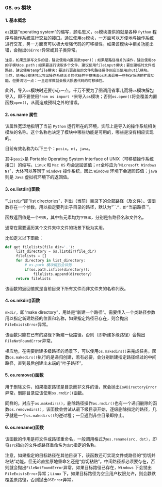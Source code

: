 ### 08. os 模块
#### 1. 基本概念
`os`就是“operating system”的缩写，顾名思义，`os`模块提供的就是各种 `Python` 程序与操作系统进行交互的接口。通过使用`os`模块，一方面可以方便地与操作系统进行交互，另一方面页可以极大增强代码的可移植性。如果该模块中相关功能出错，会抛出`OSError`异常或其子类异常。

```
注意，如果是读写文件的话，建议使用内置函数open()；如果是路径相关的操作，建议使用os的子模块os.path；如果要逐行读取多个文件，建议使用fileinput模块；要创建临时文件或路径，建议使用tempfile模块；要进行更高级的文件和路径操作则应当使用shutil模块。
当然，使用os模块可以写出操作系统无关的代码并不意味着os无法调用一些特定系统的扩展功能，但要切记一点：一旦这样做就会极大损害代码的可移植性。
```

此外，导入`os`模块时还要小心一点，千万不要为了图调用省事儿而将`os`模块解包导入，即不要使用`from os import *`来导入`os`模块；否则`os.open()`将会覆盖内置函数`open()`，从而造成预料之外的错误。

#### 2. os.name 属性
该属性宽泛地指明了当前 `Python` 运行所在的环境，实际上是导入的操作系统相关模块的名称。这个名称也决定了模块中哪些功能是可用的，哪些是没有相应实现的。

目前有效名称为以下三个：`posix`，`nt`，`java`。

其中`posix`是 Portable Operating System Interface of UNIX（可移植操作系统接口）的缩写。`Linux` 和 `Mac OS` 均会返回该值；`nt`全称应为“`Microsoft Windows NT`”，大体可以等同于 `Windows` 操作系统，因此 `Windows` 环境下会返回该值；`java`则是 `Java` 虚拟机环境下的返回值。

#### 3. os.listdir()函数
“`listdir`”即“list directories”，列出（当前）目录下的全部路径（及文件）。该函数存在一个参数，用以指定要列出子目录的路径，默认为“``.`”，即“`当前路径`”。

函数返回值是一个`列表`，其中各元素均为`字符串`，分别是各路径名和文件名。

通常在需要遍历某个文件夹中文件的场景下极为实用。

比如定义以下函数：
```python
def get_filelists(file_dir='.'):
     list_directory = os.listdir(file_dir)
     filelists = []
     for directory in list_directory:
         # os.path 模块稍后会讲到
         if(os.path.isfile(directory)):
             filelists.append(directory)
     return filelists
```
该函数的返回值就是当前目录下所有文件而非文件夹的名称列表。

#### 4. os.mkdir()函数
`mkdir`，即“make directory”，用处是“新建一个路径”。需要传入一个类路径参数用以指定新建路径的位置和名称，如果指定路径已存在，则会抛出`FileExistsError`异常。

该函数只能在已有的路径下新建一级路径，否则（即新建多级路径）会抛出`FileNotFoundError`异常。

相应地，在需要新建多级路径的场景下，可以使用`os.makedirs()`来完成任务。函数`os.makedirs()`执行的是递归创建，若有必要，会分别新建指定路径经过的中间路径，直到最后创建出末端的“叶子路径”。

#### 5. os.remove()函数
用于删除文件，如果指定路径是目录而非文件的话，就会抛出`IsADirectoryError`异常。删除目录应该使用`os.rmdir()`函数。

同样的，对应于`os.makedirs()`，删除路径操作`os.rmdir()`也有一个递归删除的函数`os.removedirs()`，该函数会尝试从最下级目录开始，逐级删除指定的路径，几乎就是一个`os.makedirs()`的逆过程；一旦遇到非空目录即停止。

#### 6. os.rename()函数
该函数的作用是将文件或路径重命名，一般调用格式为`os.rename(src, dst)`，即将`src`指向的文件或路径重命名为`dst`指定的名称。

注意，如果指定的目标路径在其他目录下，该函数还可实现文件或路径的“剪切并粘贴”功能。但无论直接原地重命名还是“剪切粘贴”，中间路径都必须要存在，否则就会抛出`FileNotFoundError`异常。如果目标路径已存在，`Windows` 下会抛出`FileExistsError`异常；`Linux` 下，如果目标路径为空且用户权限允许，则会静默覆盖原路径，否则抛出`OSError`异常，

